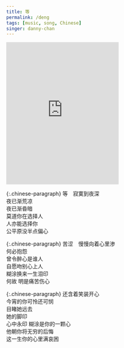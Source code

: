 ```yaml
---
title: 等
permalink: /deng
tags: [music, song, Chinese]
singer: danny-chan
---
```


<iframe src="https://open.spotify.com/embed/track/7rLaea3UAlylsR8fUYcAwr" width="300" height="380" frameborder="0" allowtransparency="true" allow="encrypted-media"></iframe>

{:.chinese-paragraph}
等　寂寞到夜深  
夜已渐荒凉  
夜已渐昏暗  
莫道你在选择人  
人亦能选择你  
公平原没半点偏心

{:.chinese-paragraph}
苦涩　慢慢向着心里渗  
何必抱怨  
曾令醉心是谁人  
自愿吻别心上人  
糊涂换来一生泪印  
何故 明是痛苦伤心

{:.chinese-paragraph}
还含着笑装开心  
今宵的你可怜还可悯  
目睹她远去  
她的脚印  
心中永印
糊涂是你的一颗心  
他朝你将无穷的后悔  
这一生你的心里满哀困
